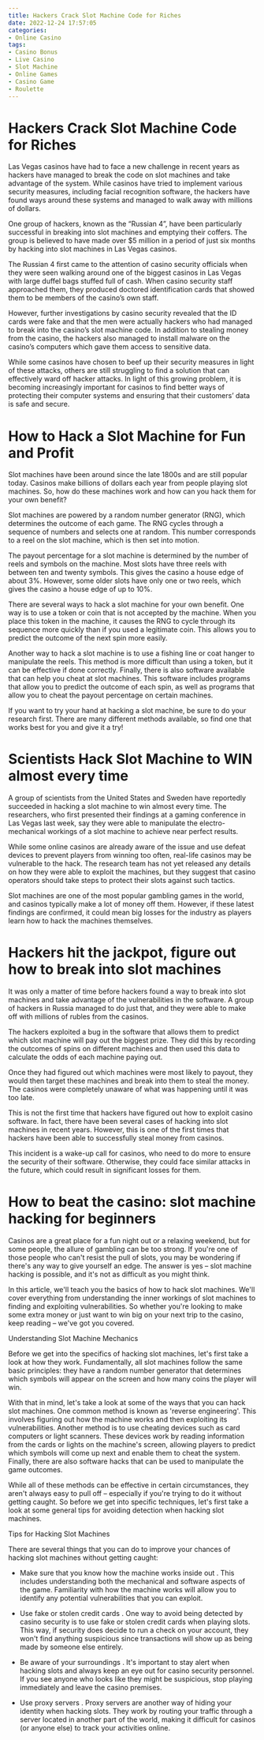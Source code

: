 ```yaml
---
title: Hackers Crack Slot Machine Code for Riches
date: 2022-12-24 17:57:05
categories:
- Online Casino
tags:
- Casino Bonus
- Live Casino
- Slot Machine
- Online Games
- Casino Game
- Roulette
---
```



#  Hackers Crack Slot Machine Code for Riches

Las Vegas casinos have had to face a new challenge in recent years as hackers have managed to break the code on slot machines and take advantage of the system. While casinos have tried to implement various security measures, including facial recognition software, the hackers have found ways around these systems and managed to walk away with millions of dollars.

One group of hackers, known as the “Russian 4”, have been particularly successful in breaking into slot machines and emptying their coffers. The group is believed to have made over $5 million in a period of just six months by hacking into slot machines in Las Vegas casinos.

The Russian 4 first came to the attention of casino security officials when they were seen walking around one of the biggest casinos in Las Vegas with large duffel bags stuffed full of cash. When casino security staff approached them, they produced doctored identification cards that showed them to be members of the casino’s own staff.

However, further investigations by casino security revealed that the ID cards were fake and that the men were actually hackers who had managed to break into the casino’s slot machine code. In addition to stealing money from the casino, the hackers also managed to install malware on the casino’s computers which gave them access to sensitive data.

While some casinos have chosen to beef up their security measures in light of these attacks, others are still struggling to find a solution that can effectively ward off hacker attacks. In light of this growing problem, it is becoming increasingly important for casinos to find better ways of protecting their computer systems and ensuring that their customers’ data is safe and secure.

#  How to Hack a Slot Machine for Fun and Profit

Slot machines have been around since the late 1800s and are still popular today. Casinos make billions of dollars each year from people playing slot machines. So, how do these machines work and how can you hack them for your own benefit?

Slot machines are powered by a random number generator (RNG), which determines the outcome of each game. The RNG cycles through a sequence of numbers and selects one at random. This number corresponds to a reel on the slot machine, which is then set into motion.

The payout percentage for a slot machine is determined by the number of reels and symbols on the machine. Most slots have three reels with between ten and twenty symbols. This gives the casino a house edge of about 3%. However, some older slots have only one or two reels, which gives the casino a house edge of up to 10%.

There are several ways to hack a slot machine for your own benefit. One way is to use a token or coin that is not accepted by the machine. When you place this token in the machine, it causes the RNG to cycle through its sequence more quickly than if you used a legitimate coin. This allows you to predict the outcome of the next spin more easily.

Another way to hack a slot machine is to use a fishing line or coat hanger to manipulate the reels. This method is more difficult than using a token, but it can be effective if done correctly. Finally, there is also software available that can help you cheat at slot machines. This software includes programs that allow you to predict the outcome of each spin, as well as programs that allow you to cheat the payout percentage on certain machines.

If you want to try your hand at hacking a slot machine, be sure to do your research first. There are many different methods available, so find one that works best for you and give it a try!

#  Scientists Hack Slot Machine to WIN almost every time

A group of scientists from the United States and Sweden have reportedly succeeded in hacking a slot machine to win almost every time. The researchers, who first presented their findings at a gaming conference in Las Vegas last week, say they were able to manipulate the electro-mechanical workings of a slot machine to achieve near perfect results.

While some online casinos are already aware of the issue and use defeat devices to prevent players from winning too often, real-life casinos may be vulnerable to the hack. The research team has not yet released any details on how they were able to exploit the machines, but they suggest that casino operators should take steps to protect their slots against such tactics.

Slot machines are one of the most popular gambling games in the world, and casinos typically make a lot of money off them. However, if these latest findings are confirmed, it could mean big losses for the industry as players learn how to hack the machines themselves.

#  Hackers hit the jackpot, figure out how to break into slot machines 

It was only a matter of time before hackers found a way to break into slot machines and take advantage of the vulnerabilities in the software. A group of hackers in Russia managed to do just that, and they were able to make off with millions of rubles from the casinos.

The hackers exploited a bug in the software that allows them to predict which slot machine will pay out the biggest prize. They did this by recording the outcomes of spins on different machines and then used this data to calculate the odds of each machine paying out.

Once they had figured out which machines were most likely to payout, they would then target these machines and break into them to steal the money. The casinos were completely unaware of what was happening until it was too late.

This is not the first time that hackers have figured out how to exploit casino software. In fact, there have been several cases of hacking into slot machines in recent years. However, this is one of the first times that hackers have been able to successfully steal money from casinos.

This incident is a wake-up call for casinos, who need to do more to ensure the security of their software. Otherwise, they could face similar attacks in the future, which could result in significant losses for them.

#  How to beat the casino: slot machine hacking for beginners

Casinos are a great place for a fun night out or a relaxing weekend, but for some people, the allure of gambling can be too strong. If you're one of those people who can't resist the pull of slots, you may be wondering if there's any way to give yourself an edge. The answer is yes – slot machine hacking is possible, and it's not as difficult as you might think.

In this article, we'll teach you the basics of how to hack slot machines. We'll cover everything from understanding the inner workings of slot machines to finding and exploiting vulnerabilities. So whether you're looking to make some extra money or just want to win big on your next trip to the casino, keep reading – we've got you covered.

 Understanding Slot Machine Mechanics

Before we get into the specifics of hacking slot machines, let's first take a look at how they work. Fundamentally, all slot machines follow the same basic principles: they have a random number generator that determines which symbols will appear on the screen and how many coins the player will win.

With that in mind, let's take a look at some of the ways that you can hack slot machines. One common method is known as 'reverse engineering'. This involves figuring out how the machine works and then exploiting its vulnerabilities. Another method is to use cheating devices such as card computers or light scanners. These devices work by reading information from the cards or lights on the machine's screen, allowing players to predict which symbols will come up next and enable them to cheat the system. Finally, there are also software hacks that can be used to manipulate the game outcomes.

While all of these methods can be effective in certain circumstances, they aren't always easy to pull off – especially if you're trying to do it without getting caught. So before we get into specific techniques, let's first take a look at some general tips for avoiding detection when hacking slot machines.

Tips for Hacking Slot Machines

There are several things that you can do to improve your chances of hacking slot machines without getting caught:

- Make sure that you know how the machine works inside out . This includes understanding both the mechanical and software aspects of the game. Familiarity with how the machine works will allow you to identify any potential vulnerabilities that you can exploit.


- Use fake or stolen credit cards . One way to avoid being detected by casino security is to use fake or stolen credit cards when playing slots. This way, if security does decide to run a check on your account, they won't find anything suspicious since transactions will show up as being made by someone else entirely.

- Be aware of your surroundings . It's important to stay alert when hacking slots and always keep an eye out for casino security personnel. If you see anyone who looks like they might be suspicious, stop playing immediately and leave the casino premises.

- Use proxy servers . Proxy servers are another way of hiding your identity when hacking slots. They work by routing your traffic through a server located in another part of the world, making it difficult for casinos (or anyone else) to track your activities online.